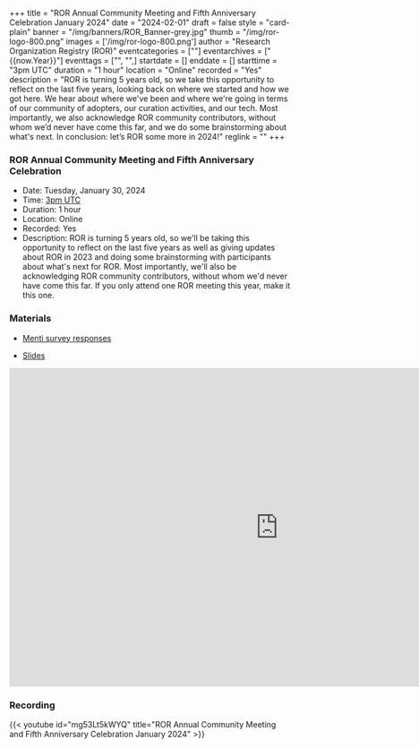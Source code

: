 +++
title = "ROR Annual Community Meeting and Fifth Anniversary Celebration January 2024" 
date = "2024-02-01" 
draft = false 
style = "card-plain" 
banner = "/img/banners/ROR_Banner-grey.jpg" 
thumb = "/img/ror-logo-800.png" 
images = ['/img/ror-logo-800.png']
author = "Research Organization Registry (ROR)" 
eventcategories = [""]
eventarchives = ["{{now.Year}}"]
eventtags = ["", "",]
startdate = []
enddate = []
starttime = "3pm UTC"
duration = "1 hour"
location = "Online"
recorded = "Yes"
description = "ROR is turning 5 years old, so we take this opportunity to reflect on the last five years, looking back on where we started and how we got here. We hear about where we've been and where we're going in terms of our community of adopters, our curation activities, and our tech. Most importantly, we also acknowledge ROR community contributors, without whom we’d never have come this far, and we do some brainstorming about what's next. In conclusion: let’s ROR some more in 2024!"
reglink = ""
+++


### ROR Annual Community Meeting and Fifth Anniversary Celebration
- Date: Tuesday, January 30, 2024
- Time: [3pm UTC](https://dateful.com/convert/coordinated-universal-time-utc?t=3pm&d=2024-01-30)
- Duration: 1 hour
- Location: Online
- Recorded: Yes
- Description: ROR is turning 5 years old, so we'll be taking this opportunity to reflect on the last five years as well as giving updates about ROR in 2023 and doing some brainstorming with participants about what's next for ROR. Most importantly, we'll also be acknowledging ROR community contributors, without whom we'd never have come this far. If you only attend one ROR meeting this year, make it this one. 

### Materials

- [Menti survey responses](https://drive.google.com/file/d/1lEdYtwToNiODc1bUbUskd4NYUj0JKnMU/view?usp=sharing) 

- [Slides](https://docs.google.com/presentation/d/1eYgNSDIaq4PQqaz2r9oqSJRIkUJ_rmxb2-SE2w_Dj2Y/edit?usp=sharing)

<iframe src="https://docs.google.com/presentation/d/e/2PACX-1vTxda3hGFOuyNCRLDhiqTdgy1IQXdfA4FBJKzFo_UkiM52yH7S8uNJM5dWlR7u75DzI5SVgdHOL777X/embed?start=false&loop=false&delayms=3000" frameborder="0" width="960" height="569" allowfullscreen="true" mozallowfullscreen="true" webkitallowfullscreen="true"></iframe>

### Recording 

{{< youtube id="mg53Lt5kWYQ" title="ROR Annual Community Meeting and Fifth Anniversary Celebration January 2024" >}}

